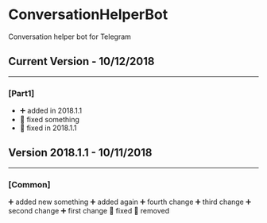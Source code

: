 # ConversationHelperBot
Conversation helper bot for Telegram


## Current Version - 10/12/2018
---------------
### [Part1]
- :heavy_plus_sign: added in 2018.1.1
- :hammer: fixed something
- :hammer: fixed in 2018.1.1

## Version 2018.1.1 - 10/11/2018
---------------
### [Common]
:heavy_plus_sign: added new something
:heavy_plus_sign: added again
:heavy_plus_sign: fourth change
:heavy_plus_sign: third change
:heavy_plus_sign: second change
:heavy_plus_sign: first change
:hammer: fixed
:bug: removed
